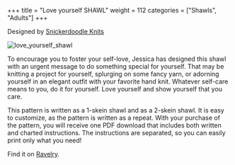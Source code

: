 +++
title = "Love yourself SHAWL"
weight = 112
categories = ["Shawls", "Adults"]
+++

Designed by [Snickerdoodle Knits](https://www.ravelry.com/designers/snickerdoodle-knits)

![love_yourself_shawl](/images/love_yourself_shawl.webp)

To encourage you to foster your self-love, Jessica has designed this shawl with an urgent message to do something special for yourself. That may be knitting a project for yourself, splurging on some fancy yarn, or adorning yourself in an elegant outfit with your favorite hand knit. Whatever self-care means to you, do it for yourself. Love yourself and show yourself that you care.

<!--more-->

This pattern is written as a 1-skein shawl and as a 2-skein shawl. It is easy to customize, as the pattern is written as a repeat. With your purchase of the pattern, you will receive one PDF download that includes both written and charted instructions. The instructions are separated, so you can easily print only what you need!

Find it on [Ravelry](https://www.ravelry.com/patterns/library/love-yourself-shawl).